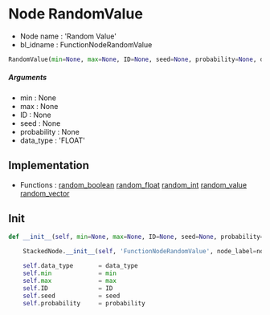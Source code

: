 # Node RandomValue

- Node name : 'Random Value'
- bl_idname : FunctionNodeRandomValue


``` python
RandomValue(min=None, max=None, ID=None, seed=None, probability=None, data_type='FLOAT', node_label=None, node_color=None)
```
##### Arguments

- min : None
- max : None
- ID : None
- seed : None
- probability : None
- data_type : 'FLOAT'

## Implementation

- Functions : [random_boolean](/docs/GeoNodes/index.md#random_boolean) [random_float](/docs/GeoNodes/index.md#random_float) [random_int](/docs/GeoNodes/index.md#random_int) [random_value](/docs/GeoNodes/index.md#random_value) [random_vector](/docs/GeoNodes/index.md#random_vector)

## Init

``` python
def __init__(self, min=None, max=None, ID=None, seed=None, probability=None, data_type='FLOAT', node_label=None, node_color=None):

    StackedNode.__init__(self, 'FunctionNodeRandomValue', node_label=node_label, node_color=node_color)

    self.data_type       = data_type
    self.min             = min
    self.max             = max
    self.ID              = ID
    self.seed            = seed
    self.probability     = probability
```

